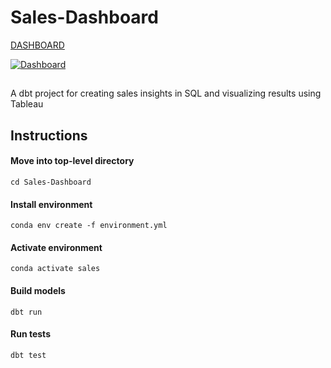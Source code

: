 # Sales-Dashboard

[DASHBOARD](https://public.tableau.com/views/SALESDASHBOARD_16710058332310/Dashboard?:language=en-US&:display_count=n&:origin=viz_share_link)

<div class='tableauPlaceholder' id='viz1671010103140' style='position: relative'><noscript><a href='#'><img alt='Dashboard ' src='https:&#47;&#47;public.tableau.com&#47;static&#47;images&#47;SA&#47;SALESDASHBOARD_16710058332310&#47;Dashboard&#47;1_rss.png' style='border: none' /></a></noscript><object class='tableauViz'  style='display:none;'><param name='host_url' value='https%3A%2F%2Fpublic.tableau.com%2F' /> <param name='embed_code_version' value='3' /> <param name='path' value='views&#47;SALESDASHBOARD_16710058332310&#47;Dashboard?:language=en-US&amp;:embed=true' /> <param name='toolbar' value='yes' /><param name='static_image' value='https:&#47;&#47;public.tableau.com&#47;static&#47;images&#47;SA&#47;SALESDASHBOARD_16710058332310&#47;Dashboard&#47;1.png' /> <param name='animate_transition' value='yes' /><param name='display_static_image' value='yes' /><param name='display_spinner' value='yes' /><param name='display_overlay' value='yes' /><param name='display_count' value='yes' /><param name='language' value='en-US' /></object></div>

##

A dbt project for creating sales insights in SQL and visualizing results using Tableau

## Instructions

#### Move into top-level directory
```
cd Sales-Dashboard
```

#### Install environment
```
conda env create -f environment.yml
```

#### Activate environment
```
conda activate sales
```

#### Build models
```
dbt run
```

#### Run tests
```
dbt test
```
